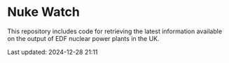 # Nuke Watch

This repository includes code for retrieving the latest information available on the output of EDF nuclear power plants in the UK.

Last updated: 2024-12-28 21:11